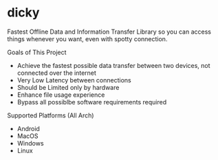 # dicky
Fastest Offline Data and Information Transfer Library so you can access things whenever you want, even with spotty connection.

Goals of This Project
- Achieve the fastest possible data transfer between two devices, not connected over the internet
- Very Low Latency between connections
- Should be Limited only by hardware
- Enhance file usage experience
- Bypass all possiblbe software requirements required

Supported Platforms (All Arch)
- Android
- MacOS
- Windows
- Linux
